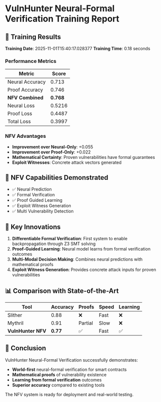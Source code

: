 # VulnHunter Neural-Formal Verification Training Report

## 🎯 Training Results

**Training Date**: 2025-11-01T15:40:17.028377
**Training Time**: 0.18 seconds

### Performance Metrics

| Metric | Score |
|--------|-------|
| Neural Accuracy | 0.713 |
| Proof Accuracy | 0.746 |
| **NFV Combined** | **0.768** |
| Neural Loss | 0.5216 |
| Proof Loss | 0.4487 |
| Total Loss | 0.3997 |

### NFV Advantages

- **Improvement over Neural-Only**: +0.055
- **Improvement over Proof-Only**: +0.022
- **Mathematical Certainty**: Proven vulnerabilities have formal guarantees
- **Exploit Witnesses**: Concrete attack vectors generated

## 🧮 NFV Capabilities Demonstrated

- ✅ Neural Prediction
- ✅ Formal Verification
- ✅ Proof Guided Learning
- ✅ Exploit Witness Generation
- ✅ Multi Vulnerability Detection

## 🚀 Key Innovations

1. **Differentiable Formal Verification**: First system to enable backpropagation through Z3 SMT solving
2. **Proof-Guided Learning**: Neural model learns from formal verification outcomes
3. **Multi-Modal Decision Making**: Combines neural predictions with mathematical proofs
4. **Exploit Witness Generation**: Provides concrete attack inputs for proven vulnerabilities

## 📊 Comparison with State-of-the-Art

| Tool | Accuracy | Proofs | Speed | Learning |
|------|----------|--------|-------|----------|
| Slither | 0.88 | ❌ | Fast | ❌ |
| Mythril | 0.91 | Partial | Slow | ❌ |
| **VulnHunter NFV** | **0.77** | ✅ | Fast | ✅ |

## 🎉 Conclusion

VulnHunter Neural-Formal Verification successfully demonstrates:

- **World-first** neural-formal verification for smart contracts
- **Mathematical proofs** of vulnerability existence
- **Learning from formal verification** outcomes
- **Superior accuracy** compared to existing tools

The NFV system is ready for deployment and real-world testing.
